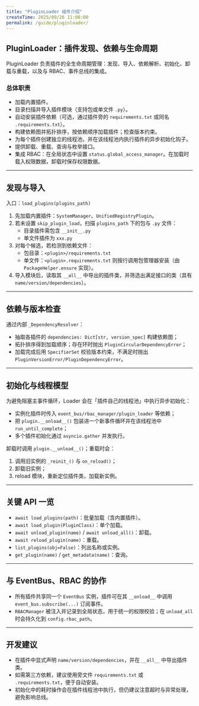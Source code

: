```yaml
---
title: "PluginLoader 组件介绍"
createTime: 2025/09/26 11:00:00
permalink: /guide/pluginloader/
---
```


## PluginLoader：插件发现、依赖与生命周期

PluginLoader 负责插件的全生命周期管理：发现、导入、依赖解析、初始化、卸载与重载，以及与 RBAC、事件总线的集成。

### 总体职责

- 加载内置插件。
- 目录扫描并导入插件模块（支持包或单文件 `.py`）。
- 自动安装插件依赖（可选，通过插件旁的 `requirements.txt` 或同名 `.requirements.txt`）。
- 构建依赖图并拓扑排序，按依赖顺序加载插件；检查版本约束。
- 为每个插件创建独立的线程池，并在该线程池内执行插件的异步初始化钩子。
- 提供卸载、重载、查询与枚举接口。
- 集成 RBAC：在全局状态中设置 `status.global_access_manager`。在加载时载入权限数据，卸载时保存权限数据。

---

## 发现与导入

入口：`load_plugins(plugins_path)`
1) 先加载内置插件：`SystemManager`、`UnifiedRegistryPlugin`。
2) 若未设置 `skip_plugin_load`，扫描 `plugins_path` 下的包与 `.py` 文件：
   - 目录插件需包含 `__init__.py`
   - 单文件插件为 `xxx.py`
3) 对每个候选，若检测到依赖文件：
   - 包目录：`<plugin>/requirements.txt`
   - 单文件：`<plugin>.requirements.txt`
   则按行调用包管理器安装（由 `PackageHelper.ensure` 实现）。
4) 导入模块后，读取其 `__all__` 中导出的插件类，并筛选出满足接口的类（具有 `name/version/dependencies`）。

---

## 依赖与版本检查

通过内部 `_DependencyResolver`：
- 抽取各插件的 `dependencies: Dict[str, version_spec]` 构建依赖图；
- 拓扑排序得到加载顺序；存在环时抛出 `PluginCircularDependencyError`；
- 加载完成后用 `SpecifierSet` 校验版本约束，不满足时抛出 `PluginVersionError/PluginDependencyError`。

---

## 初始化与线程模型

为避免阻塞主事件循环，Loader 会在「插件自己的线程池」中执行异步初始化：
- 实例化插件时传入 `event_bus/rbac_manager/plugin_loader` 等依赖；
- 把 `plugin.__onload__()` 包装进一个新事件循环并在该线程池中 `run_until_complete`；
- 多个插件初始化通过 `asyncio.gather` 并发执行。

卸载时调用 `plugin.__unload__()`；重载时会：
1) 调用旧实例的 `_reinit_()` 与 `on_reload()`；
2) 卸载旧实例；
3) reload 模块，重新定位插件类，加载新实例。

---

## 关键 API 一览

- `await load_plugins(path)`：批量加载（含内置插件）。
- `await load_plugin(PluginClass)`：单个加载。
- `await unload_plugin(name)` / `await unload_all()`：卸载。
- `await reload_plugin(name)`：重载。
- `list_plugins(obj=False)`：列出名称或实例。
- `get_plugin(name)` / `get_metadata(name)`：查询。

---

## 与 EventBus、RBAC 的协作

- 所有插件共享同一个 `EventBus` 实例，插件可在其 `__onload__` 中调用 `event_bus.subscribe(...)` 订阅事件。
- `RBACManager` 被注入并记录到全局状态，用于统一的权限校验；在 `unload_all` 时会持久化到 `config.rbac_path`。

---

## 开发建议

- 在插件中显式声明 `name/version/dependencies`，并在 `__all__` 中导出插件类。
- 如需第三方依赖，建议使用旁文件 `requirements.txt` 或 `.requirements.txt`，便于自动安装。
- 初始化中的耗时操作会在插件线程池中执行，但仍建议注意超时与异常处理，避免影响总线。
